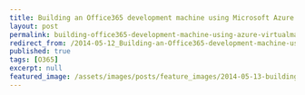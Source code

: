 ```yaml
---
title: Building an Office365 development machine using Microsoft Azure VirtualMachines in no time
layout: post
permalink: building-office365-development-machine-using-azure-virtualmachines
redirect_from: /2014-05-12_Building-an-Office365-development-machine-using-Microsoft-Azure-VirtualMachines-in-no-time-aa2f143f689a
published: true
tags: [O365]
excerpt: null
featured_image: /assets/images/posts/feature_images/2014-05-13-building-an-office365-development-machine-using-microsoft-azure-virtualmachines-in-no-time.jpg
---
```

